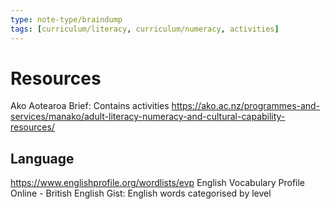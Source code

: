 ```yaml
---
type: note-type/braindump
tags: [curriculum/literacy, curriculum/numeracy, activities]
---
```

# Resources


Ako Aotearoa
Brief: Contains activities
https://ako.ac.nz/programmes-and-services/manako/adult-literacy-numeracy-and-cultural-capability-resources/



## Language

https://www.englishprofile.org/wordlists/evp
English Vocabulary Profile Online - British English
Gist: English words categorised by level






